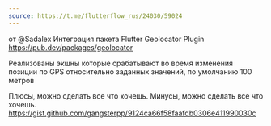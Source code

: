 ```yaml
---
source: https://t.me/flutterflow_rus/24030/59024
---
```


от @Sadalex
Интеграция пакета Flutter Geolocator Plugin https://pub.dev/packages/geolocator 

Реализованы экшны которые срабатывают во время изменения позиции по GPS относительно заданных значений, по умолчанию 100 метров

Плюсы, можно сделать все что хочешь.
Минусы, можно сделать все что хочешь.
https://gist.github.com/gangsterpp/9124ca66f58faafdb0306e411990030c
